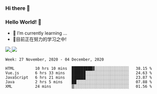 ### Hi there 👋
### Hello World! 🙌

- 🌱 I’m currently learning ...
- 📖目前正在努力的学习之中!

<a href="https://github.com/anuraghazra/github-readme-stats">
  <img src="https://github-readme-stats.vercel.app/api?username=keyboardWithDream&show_icons=true&repo=github-readme-stats" />
</a>
<a href="https://github.com/anuraghazra/convoychat">
  <img src="https://github-readme-stats.vercel.app/api/top-langs/?username=keyboardWithDream&layout=compact&repo=convoychat" />
</a>



<!--START_SECTION:waka-->
```text
Week: 27 November, 2020 - 04 December, 2020

HTML         10 hrs 10 mins  █████████▓░░░░░░░░░░░░░░░   38.15 % 
Vue.js       6 hrs 33 mins   ██████░░░░░░░░░░░░░░░░░░░   24.63 % 
JavaScript   6 hrs 21 mins   ██████░░░░░░░░░░░░░░░░░░░   23.87 % 
Java         2 hrs 5 mins    ██░░░░░░░░░░░░░░░░░░░░░░░   07.88 % 
XML          24 mins         ▒░░░░░░░░░░░░░░░░░░░░░░░░   01.56 % 
```
<!--END_SECTION:waka-->
